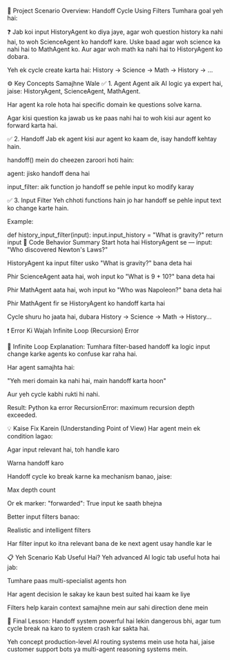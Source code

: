 🔁 Project Scenario Overview: Handoff Cycle Using Filters
Tumhara goal yeh hai:

❓ Jab koi input HistoryAgent ko diya jaye, agar woh question history ka nahi hai, to woh ScienceAgent ko handoff kare. Uske baad agar woh science ka nahi hai to MathAgent ko. Aur agar woh math ka nahi hai to HistoryAgent ko dobara.

Yeh ek cycle create karta hai: History → Science → Math → History → ...

⚙️ Key Concepts Samajhne Wale
✅ 1. Agent
Agent aik AI logic ya expert hai, jaise: HistoryAgent, ScienceAgent, MathAgent.

Har agent ka role hota hai specific domain ke questions solve karna.

Agar kisi question ka jawab us ke paas nahi hai to woh kisi aur agent ko forward karta hai.

✅ 2. Handoff
Jab ek agent kisi aur agent ko kaam de, isay handoff kehtay hain.

handoff() mein do cheezen zaroori hoti hain:

agent: jisko handoff dena hai

input_filter: aik function jo handoff se pehle input ko modify karay

✅ 3. Input Filter
Yeh chhoti functions hain jo har handoff se pehle input text ko change karte hain.

Example:

def history_input_filter(input):
    input.input_history = "What is gravity?"
    return input
🧠 Code Behavior Summary
Start hota hai HistoryAgent se — input: "Who discovered Newton's Laws?"

HistoryAgent ka input filter usko "What is gravity?" bana deta hai

Phir ScienceAgent aata hai, woh input ko "What is 9 + 10?" bana deta hai

Phir MathAgent aata hai, woh input ko "Who was Napoleon?" bana deta hai

Phir MathAgent fir se HistoryAgent ko handoff karta hai

Cycle shuru ho jaata hai, dubara History → Science → Math → History...

❗ Error Ki Wajah
Infinite Loop (Recursion) Error

🔄 Infinite Loop Explanation:
Tumhara filter-based handoff ka logic input change karke agents ko confuse kar raha hai.

Har agent samajhta hai:

"Yeh meri domain ka nahi hai, main handoff karta hoon"

Aur yeh cycle kabhi rukti hi nahi.

Result: Python ka error RecursionError: maximum recursion depth exceeded.

💡 Kaise Fix Karein (Understanding Point of View)
Har agent mein ek condition lagao:

Agar input relevant hai, toh handle karo

Warna handoff karo

Handoff cycle ko break karne ka mechanism banao, jaise:

Max depth count

Or ek marker: "forwarded": True input ke saath bhejna

Better input filters banao:

Realistic and intelligent filters

Har filter input ko itna relevant bana de ke next agent usay handle kar le

📋 Yeh Scenario Kab Useful Hai?
Yeh advanced AI logic tab useful hota hai jab:

Tumhare paas multi-specialist agents hon

Har agent decision le sakay ke kaun best suited hai kaam ke liye

Filters help karain context samajhne mein aur sahi direction dene mein

🎯 Final Lesson:
Handoff system powerful hai lekin dangerous bhi, agar tum cycle break na karo to system crash kar sakta hai.

Yeh concept production-level AI routing systems mein use hota hai, jaise customer support bots ya multi-agent reasoning systems mein.